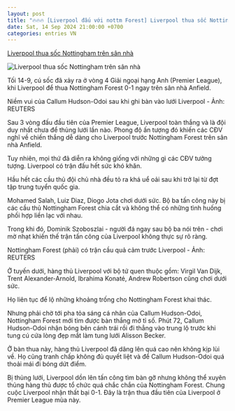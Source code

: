 ```yaml
---
layout: post
title: "🔥🔥🔥 [Liverpool đấu với nottm Forest] Liverpool thua sốc Nottingham trên sân nhà"
date: Sat, 14 Sep 2024 21:00:00 +0700
categories: entries VN
---
```

[Liverpool thua sốc Nottingham trên sân nhà](https://tuoitre.vn/liverpool-thua-soc-nottingham-tren-san-nha-20240914232634992.htm)

![Liverpool thua sốc Nottingham trên sân nhà](https://cdn1.tuoitre.vn/thumb_w/1200/471584752817336320/2024/9/14/2024-09-14t140820z779461249up1ek9e139uxjrtrmadp3soccer-england-liv-nfo-report-1726331097203274094478-93-0-1140-2000-crop-17263311190371055259794.jpg)

Tối 14-9, cú sốc đã xảy ra ở vòng 4 Giải ngoại hạng Anh (Premier League), khi Liverpool để thua Nottingham Forest 0-1 ngay trên sân nhà Anfield.

Niềm vui của Callum Hudson-Odoi sau khi ghi bàn vào lưới Liverpool - Ảnh: REUTERS

Sau 3 vòng đấu đầu tiên của Premier League, Liverpool toàn thắng và là đội duy nhất chưa để thủng lưới lần nào. Phong độ ấn tượng đó khiến các CĐV nghĩ về chiến thắng dễ dàng cho Liverpool trước Nottingham Forest trên sân nhà Anfield.

Tuy nhiên, mọi thứ đã diễn ra không giống với những gì các CĐV tưởng tượng. Liverpool có trận đấu hết sức khó khăn.

Hầu hết các cầu thủ đội chủ nhà đều tỏ ra khá uể oải sau khi trở lại từ đợt tập trung tuyển quốc gia.

Mohamed Salah, Luiz Diaz, Diogo Jota chơi dưới sức. Bộ ba tấn công này bị các cầu thủ Nottingham Forest chia cắt và không thể có những tình huống phối hợp liền lạc với nhau.

Trong khi đó, Dominik Szoboszlai - người đá ngay sau bộ ba nói trên - chơi mờ nhạt khiến thế trận tấn công của Liverpool không thực sự rõ ràng.

Nottingham Forest (phải) có trận cầu quả cảm trước Liverpool - Ảnh: REUTERS

Ở tuyến dưới, hàng thủ Liverpool với bộ tứ quen thuộc gồm: Virgil Van Dijk, Trent Alexander-Arnold, Ibrahima Konaté, Andrew Robertson cũng chơi dưới sức.

Họ liên tục để lộ những khoảng trống cho Nottingham Forest khai thác.

Nhưng phải chờ tới pha tỏa sáng cá nhân của Callum Hudson-Odoi, Nottingham Forest mới tìm được bàn thắng mở tỉ số. Phút 72, Callum Hudson-Odoi nhận bóng bên cánh trái rồi đi thẳng vào trung lộ trước khi tung cú cứa lòng đẹp mắt làm tung lưới Alisson Becker.

Ở bàn thua này, hàng thủ Liverpool đã dâng lên quá cao nên không kịp lùi về. Họ cũng tranh chấp không đủ quyết liệt và để Callum Hudson-Odoi quá thoải mái đi bóng dứt điểm.

Bị thủng lưới, Liverpool dồn lên tấn công tìm bàn gỡ nhưng không thể xuyên thủng hàng thủ được tổ chức quá chắc chắn của Nottingham Forest. Chung cuộc Liverpool nhận thất bại 0-1. Đây là trận thua đầu tiên của Liverpool ở Premier League mùa này.

